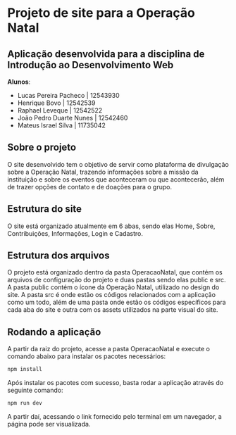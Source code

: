 # Projeto de site para a Operação Natal

## Aplicação desenvolvida para a disciplina de Introdução ao Desenvolvimento Web

**Alunos**:
  - Lucas Pereira Pacheco | 12543930
  - Henrique Bovo | 12542539
  - Raphael Leveque | 12542522
  - João Pedro Duarte Nunes | 12542460
  - Mateus Israel Silva | 11735042

## Sobre o projeto

O site desenvolvido tem o objetivo de servir como plataforma de divulgação sobre a Operação Natal, trazendo informações sobre a missão da instituição e sobre os eventos que aconteceram ou que acontecerão, além de trazer opções de contato e de doações para o grupo.

## Estrutura do site

O site está organizado atualmente em 6 abas, sendo elas Home, Sobre, Contribuições, Informações, Login e Cadastro.

## Estrutura dos arquivos

O projeto está organizado dentro da pasta OperacaoNatal, que contém os arquivos de configuração do projeto e duas pastas sendo elas public e src. A pasta public contém o ícone da Operação Natal, utilizado no design do site. A pasta src é onde estão os códigos relacionados com a aplicação como um todo, além de uma pasta onde estão os códigos específicos para cada aba do site e outra com os assets utilizados na parte visual do site.

## Rodando a aplicação

A partir da raiz do projeto, acesse a pasta OperacaoNatal e execute o comando abaixo para instalar os pacotes necessários:

```sh
npm install
```

Após instalar os pacotes com sucesso, basta rodar a aplicação através do seguinte comando:

```sh
npm run dev
```

A partir daí, acessando o link fornecido pelo terminal em um navegador, a página pode ser visualizada.
